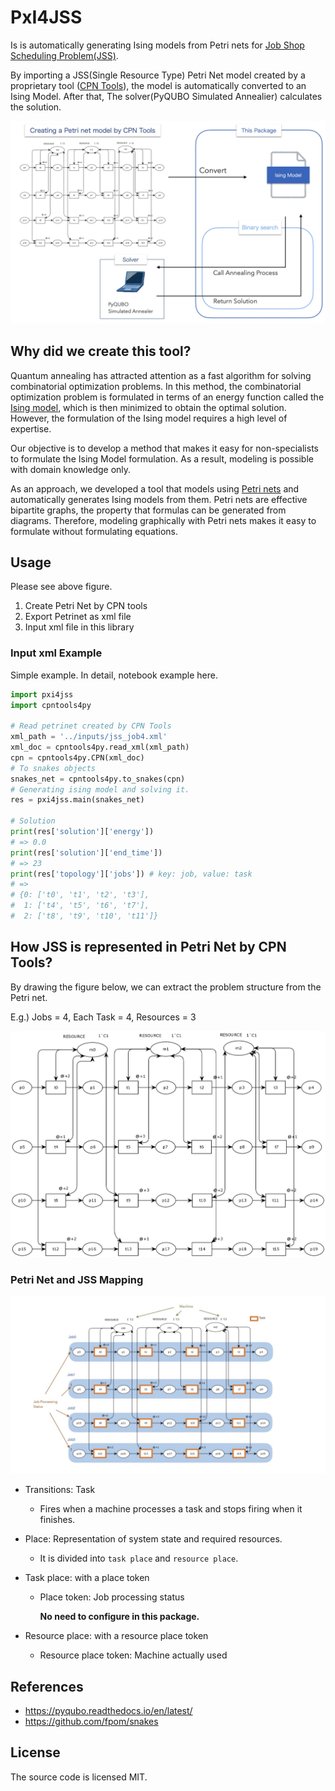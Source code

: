 # PxI4JSS

Is is automatically generating Ising models from Petri nets for [Job Shop Scheduling Problem(JSS)](https://en.wikipedia.org/wiki/Job-shop_scheduling).

By importing a JSS(Single Resource Type) Petri Net model created by a proprietary tool ([CPN Tools](https://cpntools.org/)), the model is automatically converted to an Ising Model. After that, The solver(PyQUBO Simulated Annealier) calculates the solution.

![job4_exp](/images/job4_exp.jpg)

## Why did we create this tool?

Quantum annealing has attracted attention as a fast algorithm for solving combinatorial optimization problems.
In this method, the combinatorial optimization problem is formulated in terms of an energy function called the [Ising model](https://en.wikipedia.org/wiki/Ising_model), which is then minimized to obtain the optimal solution.
However, the formulation of the Ising model requires a high level of expertise.

Our objective is to develop a method that makes it easy for non-specialists to formulate the Ising Model formulation.
As a result, modeling is possible with domain knowledge only.

As an approach, we developed a tool that models using [Petri nets](https://en.wikipedia.org/wiki/Petri_net) and automatically generates Ising models from them.
Petri nets are effective bipartite graphs, the property that formulas can be generated from diagrams.
Therefore, modeling graphically with Petri nets makes it easy to formulate without formulating equations.

## Usage

Please see above figure.

1. Create Petri Net by CPN tools
2. Export Petrinet as xml file
3. Input xml file in this library

### Input xml Example

Simple example. In detail, notebook example here.

```python
import pxi4jss
import cpntools4py

# Read petrinet created by CPN Tools
xml_path = '../inputs/jss_job4.xml'
xml_doc = cpntools4py.read_xml(xml_path)
cpn = cpntools4py.CPN(xml_doc)
# To snakes objects
snakes_net = cpntools4py.to_snakes(cpn)
# Generating ising model and solving it.
res = pxi4jss.main(snakes_net)

# Solution
print(res['solution']['energy'])
# => 0.0
print(res['solution']['end_time'])
# => 23
print(res['topology']['jobs']) # key: job, value: task
# =>
# {0: ['t0', 't1', 't2', 't3'],
#  1: ['t4', 't5', 't6', 't7'],
#  2: ['t8', 't9', 't10', 't11']}
```

## How JSS is represented in Petri Net by CPN Tools?

By drawing the figure below, we can extract the problem structure from the Petri net.

E.g.) Jobs = 4, Each Task = 4, Resources = 3

![jss_job4](/images/jss_job4.jpg)

### Petri Net and JSS Mapping

![jss_job4_colored](/images/jss_job4_colored.jpg)

- Transitions: Task

  - Fires when a machine processes a task and stops firing when it finishes.

- Place: Representation of system state and required resources.

  - It is divided into `task place` and `resource place`.

- Task place: with a place token

  - Place token: Job processing status

    **No need to configure in this package.**

- Resource place: with a resource place token

  - Resource place token: Machine actually used

## References

- https://pyqubo.readthedocs.io/en/latest/
- https://github.com/fpom/snakes

## License

The source code is licensed MIT.
